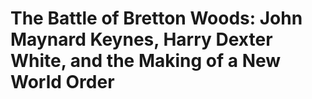 # The Battle of Bretton Woods: John Maynard Keynes, Harry Dexter White, and the Making of a New World Order

## 

